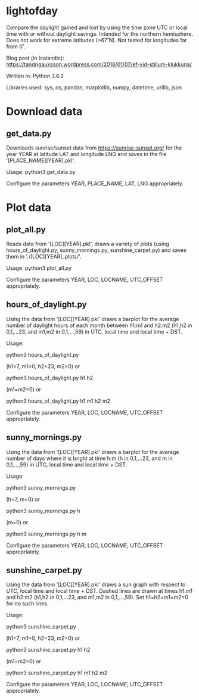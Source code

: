 # lightofday


Compare the daylight gained and lost by using the time zone UTC or local time with or without daylight savings.
Intended for the northern hemisphere.
Does not work for extreme latitudes (>67˚N).
Not tested for longitudes far from 0˚.

Blog post (in Icelandic): https://tandrigauksson.wordpress.com/2018/01/07/ef-vid-stillum-klukkuna/

Written in: Python 3.6.2

Libraries used: sys, os, pandas, matplotlib, numpy, datetime, urllib, json


# Download data
## get_data.py

Downloads sunrise/sunset data from https://sunrise-sunset.org/ for the year YEAR at latitude LAT and longitude LNG
and saves in the file '[PLACE_NAME][YEAR].pkl'.

Usage:
python3 get_data.py

Configure the parameters YEAR, PLACE_NAME, LAT, LNG appropriately.



# Plot data
## plot_all.py

Reads data from '[LOC][YEAR].pkl', draws a variety of plots (using hours_of_daylight.py, sunny_mornings.py, sunshine_carpet.py) and saves them in './[LOC][YEAR]_plots/'.

Usage:
python3 plot_all.py

Configure the parameters YEAR, LOC, LOCNAME, UTC_OFFSET appropriately.

## hours_of_daylight.py

Using the data from '[LOC][YEAR].pkl'
draws a barplot for the average number of daylight hours of each month between h1:m1 and h2:m2
(h1,h2 in 0,1,...23, and m1,m2 in 0,1,...,59)
in UTC, local time and local time + DST.

Usage:

python3 hours_of_daylight.py

(h1=7, m1=0, h2=23, m2=0)
or

python3 hours_of_daylight.py h1 h2

(m1=m2=0)
or

python3 hours_of_daylight.py h1 m1 h2 m2

Configure the parameters YEAR, LOC, LOCNAME, UTC_OFFSET appropriately.


## sunny_mornings.py

Using the data from '[LOC][YEAR].pkl'
draws a barplot for the average number of days where it is bright at time h:m
(h in 0,1,...23, and m in 0,1,...,59)
in UTC, local time and local time + DST.

Usage:

python3 sunny_mornings.py

(h=7, m=0)
or

python3 sunny_mornings.py h

(m=0)
or

python3 sunny_mornings.py h m

Configure the parameters YEAR, LOC, LOCNAME, UTC_OFFSET appropriately.

## sunshine_carpet.py

Using the data from '[LOC][YEAR].pkl' draws a sun graph with respect to UTC, local time and local time + DST.
Dashed lines are drawn at times h1:m1 and h2:m2 (h1,h2 in 0,1,...23, and m1,m2 in 0,1,...,59).
Set h1=h2=m1=m2=0 for no such lines.

Usage:

python3 sunshine_carpet.py

(h1=7, m1=0, h2=23, m2=0)
or

python3 sunshine_carpet.py h1 h2

(m1=m2=0)
or

python3 sunshine_carpet.py h1 m1 h2 m2

Configure the parameters YEAR, LOC, LOCNAME, UTC_OFFSET appropriately.
